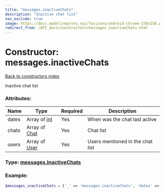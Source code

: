 ```yaml
---
title: "messages.inactiveChats"
description: "Inactive chat list"
nav_exclude: true
image: https://docs.madelineproto.xyz/favicons/android-chrome-256x256.png
redirect_from: /API_docs/constructors/messages_inactiveChats.html
---
```

# Constructor: messages.inactiveChats  
[Back to constructors index](/API_docs/constructors/index.html)



Inactive chat list

### Attributes:

| Name     |    Type       | Required | Description |
|----------|---------------|----------|-------------|
|dates|Array of [int](/API_docs/types/int.html) | Yes|When was the chat last active|
|chats|Array of [Chat](/API_docs/types/Chat.html) | Yes|Chat list|
|users|Array of [User](/API_docs/types/User.html) | Yes|Users mentioned in the chat list|



### Type: [messages.InactiveChats](/API_docs/types/messages.InactiveChats.html)


### Example:

```php
$messages_inactiveChats = ['_' => 'messages.inactiveChats', 'dates' => [int, int], 'chats' => [Chat, Chat], 'users' => [User, User]];
```  

